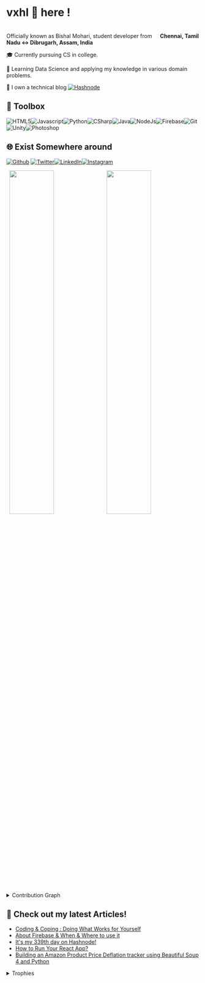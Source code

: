 <h1> vxhl 👾 here !</h1>

<p></br> Officially known as Bishal Mohari, student developer from <img src="https://image.flaticon.com/icons/png/512/3909/3909444.png" width="13"/> <b>Chennai, Tamil Nadu ↔ Dibrugarh, Assam, India</b>
<p>🎓 Currently pursuing CS  in college.</p>
<p>🤖 Learning Data Science and applying my knowledge in various domain problems. </p>
<p> 📝 I own a technical blog <a href="https://vxhlogs.hashnode.dev" target="_blank"><img alt="Hashnode" src="https://img.shields.io/badge/-Hashnode-2962FF?logo=hashnode&style=flat-square" /></a> </p>
<p>
<h2> 🧰 Toolbox </h2>

<img alt = "HTML5" src = "https://img.shields.io/badge/-html5-E34F26?&style=for-the-badge&logo=html5&logoColor=white" /><img alt = "Javascript" src = "https://img.shields.io/badge/-javascript-F7DF1E?&style=for-the-badge&logo=javascript&logoColor=black" /><img alt = "Python" src = "https://img.shields.io/badge/-Python-3776AB?&style=for-the-badge&logo=python&logoColor=yellow" /><img alt = "CSharp" src = "https://img.shields.io/badge/-C%20Sharp-white?&style=for-the-badge&logo=c%20sharp&logoColor=239120"/><img alt = "Java"  src = "https://img.shields.io/badge/-Java-007396?&style=for-the-badge&logo=java&logoColor=white" /><img alt = "NodeJs" src = "https://img.shields.io/badge/-Node.js-black?&style=for-the-badge&logo=node.js&logoColor=339933" /><img alt = "Firebase" src = "https://img.shields.io/badge/-Firebase-4c8bf5?&style=for-the-badge&&logo=firebase&logoColor=ffca28"/><img alt="Git"  src = "https://img.shields.io/badge/-Git-F05032?&style=for-the-badge&logo=git&logoColor=white"/><img alt="Unity" src = "https://img.shields.io/badge/-Unity-000000?&style=for-the-badge&logo=unity&logoColor=white"/><img alt="Photoshop" src = "https://img.shields.io/badge/-Adobe%20Photoshop-black?&style=for-the-badge&logo=adobe%20photoshop&logoColor=31a8ff" />

<h2>🌐 Exist Somewhere around </h2>
<p><a href="https://github.com/vxhl" target="_blank"><img alt="Github" src="https://img.shields.io/badge/GitHub-%2312100E.svg?&style=for-the-badge&logo=Github&logoColor=white" /></a> <a href="https://twitter.com/vxhlogs" target="_blank"><img alt="Twitter" src="https://img.shields.io/badge/twitter-%231DA1F2.svg?&style=for-the-badge&logo=twitter&logoColor=white" /></a><a href="https://www.linkedin.com/in/bishal-mohari" target="_blank"><img alt="LinkedIn" src="https://img.shields.io/badge/linkedin-%230077B5.svg?&style=for-the-badge&logo=linkedin&logoColor=white" /></a><a href="https://instagram.com/_vxhl_" target="_blank"><img alt="Instagram" src="https://img.shields.io/badge/instagram-%2312100E.svg?&style=for-the-badge&logo=instagram&logoColor=31a8ff" /></a>  
</p>
</p>

<p align="left">
  <img width="48%" src="https://github-readme-stats.vercel.app/api?username=vxhl&show_icons=true&theme=tokyonight&count_private=true&include_all_commits=true" /> 
  <img width="48%" src="https://github-readme-streak-stats.herokuapp.com/?user=vxhl&theme=tokyonight" />
</p>

<details><summary>Contribution Graph</summary>
<p align="left">
<img width="90%" src="https://activity-graph.herokuapp.com/graph?username=vxhl&theme=xcode" /></p>
</details>

<h2>🚨 Check out my latest Articles! </h2>
	
<!-- BLOG-POST-LIST:START -->
- [Coding &amp; Coping : Doing What Works for Yourself](https://vxhlogs.hashnode.dev/coding-and-coping-doing-what-works-for-yourself-ckq0k6o0q05q94vs1du40e5ka)
- [About Firebase &amp; When &amp; Where to use it](https://vxhlogs.hashnode.dev/about-firebase-and-when-and-where-to-use-it-ckp6fx03v095zmds15n0b0ocf)
- [It&#39;s my 339th day on Hashnode!](https://vxhlogs.hashnode.dev/its-my-339th-day-on-hashnode-ckp06qr0u0fhncrs1foqifdi6)
- [How to Run Your React App?](https://vxhlogs.hashnode.dev/how-to-run-your-react-app-ckfihjgba01yzots15zre1l9p)
- [Building an Amazon Product Price Deflation tracker using Beautiful Soup 4 and Python](https://vxhlogs.hashnode.dev/building-an-amazon-product-price-deflation-tracker-using-beautiful-soup-4-and-python-ckdt3heh200hkaps12soxcooi)
<!-- BLOG-POST-LIST:END -->

<details><summary>Trophies</summary>
<p align="left">
<img width=900 src="https://github-profile-trophy.vercel.app/?username=vxhl&column=7&theme=gruvbox&no-frame=true"/>
</details>

